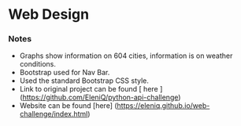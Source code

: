 # Web Design

### Notes 
* Graphs show information on 604 cities, information is on weather conditions. 
* Bootstrap used for Nav Bar. 
* Used the standard Bootstrap CSS style.
* Link to original project can be found [ here ] (https://github.com/EleniQ/python-api-challenge)
* Website can be found [here] (https://eleniq.github.io/web-challenge/index.html)
